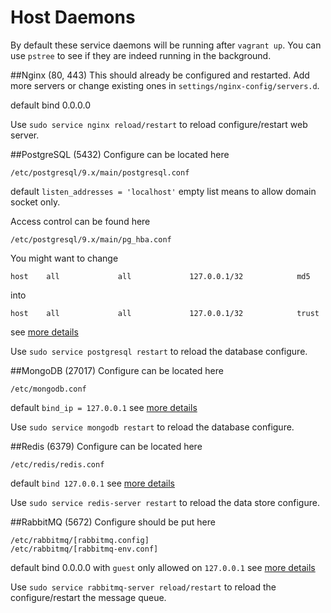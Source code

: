 Host Daemons
============
By default these service daemons will be running after `vagrant up`. You can use `pstree` to see if they are indeed running in the background.


##Nginx (80, 443)
This should already be configured and restarted. Add more servers or change existing ones in `settings/nginx-config/servers.d`.

default bind 0.0.0.0

Use `sudo service nginx reload/restart` to reload configure/restart web server. 


##PostgreSQL (5432)
Configure can be located here
```
/etc/postgresql/9.x/main/postgresql.conf
```
default `listen_addresses = 'localhost'` empty list means to allow domain socket only.

Access control can be found here
```
/etc/postgresql/9.x/main/pg_hba.conf
```
You might want to change 
```
host    all             all             127.0.0.1/32            md5
```
into
```
host    all             all             127.0.0.1/32            trust
```
see [more details](http://www.postgresql.org/docs/devel/static/auth-pg-hba-conf.html)

Use `sudo service postgresql restart` to reload the database configure.


##MongoDB (27017)
Configure can be located here
```
/etc/mongodb.conf
```
default `bind_ip = 127.0.0.1` see [more details](http://docs.mongodb.org/v2.4/reference/configuration-options/)

Use `sudo service mongodb restart` to reload the database configure.


##Redis (6379)
Configure can be located here
```
/etc/redis/redis.conf
```
default `bind 127.0.0.1` see [more details](http://www.redis.io/topics/config)

Use `sudo service redis-server restart` to reload the data store configure.


##RabbitMQ (5672)
Configure should be put here
```
/etc/rabbitmq/[rabbitmq.config]
/etc/rabbitmq/[rabbitmq-env.conf]
```
default bind 0.0.0.0 with `guest` only allowed on `127.0.0.1` see [more details](https://www.rabbitmq.com/configure.html)

Use `sudo service rabbitmq-server reload/restart` to reload the configure/restart the message queue.